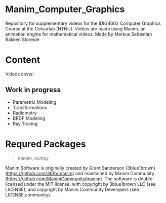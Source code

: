# Manim_Computer_Graphics
Repository for supplementary videos for the IDIG4002 Computer Graphics Course at the Colourlab (NTNU). Videos are made using Manim, an animation engine for mathematical videos. 
Made by Markus Sebastian Bakken Storeide

# Content
Videos cover:
## Work in progress ##

- Parametric Modeling
- Transformations
- Radiometry
- BRDF Modeling
- Ray Tracing

# Requred Packages
> manim, numpy

Manim Software is originally created by Grant Sanderson (3blue1brown) (https://github.com/3b1b/manim) and maintained by Manim Community (https://github.com/ManimCommunity/manim).
The software is double-licensed under the MIT license, with copyright by 3blue1brown LLC (see LICENSE), and copyright by Manim Community Developers (see LICENSE.community).